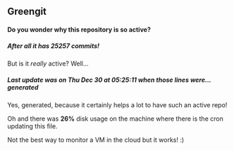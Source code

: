 ## Greengit

#### Do you wonder why this repository is so active?

##### After all it has 25257 commits!

But is it *really* active? Well...

##### Last update was on Thu Dec 30 at 05:25:11 when those lines were... generated

Yes, generated, because it certainly helps a lot to have such an active repo!

Oh and there was **26%** disk usage on the machine
where there is the cron updating this file.

Not the best way to monitor a VM in the cloud but it works! :)
